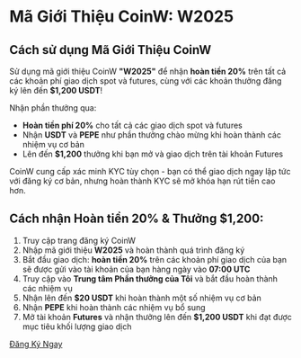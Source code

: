 # Mã Giới Thiệu CoinW: W2025

## Cách sử dụng Mã Giới Thiệu CoinW

Sử dụng mã giới thiệu CoinW **"W2025"** để nhận **hoàn tiền 20%** trên tất cả các khoản phí giao dịch spot và futures, cùng với các khoản thưởng đăng ký lên đến **$1,200 USDT**!

Nhận phần thưởng qua:

- **Hoàn tiền phí 20%** cho tất cả các giao dịch spot và futures
- Nhận **USDT** và **PEPE** như phần thưởng chào mừng khi hoàn thành các nhiệm vụ cơ bản
- Lên đến **$1,200** thưởng khi bạn mở và giao dịch trên tài khoản Futures

CoinW cung cấp xác minh KYC tùy chọn - bạn có thể giao dịch ngay lập tức với đăng ký cơ bản, nhưng hoàn thành KYC sẽ mở khóa hạn rút tiền cao hơn.

## Cách nhận Hoàn tiền 20% & Thưởng $1,200:

1. Truy cập trang đăng ký CoinW
2. Nhập mã giới thiệu **W2025** và hoàn thành quá trình đăng ký
3. Bắt đầu giao dịch: **hoàn tiền 20%** trên các khoản phí giao dịch của bạn sẽ được gửi vào tài khoản của bạn hàng ngày vào **07:00 UTC**
4. Truy cập vào **Trung tâm Phần thưởng của Tôi** và bắt đầu hoàn thành các nhiệm vụ
5. Nhận lên đến **$20 USDT** khi hoàn thành một số nhiệm vụ cơ bản
6. Nhận **PEPE** khi hoàn thành các nhiệm vụ bổ sung
7. Mở tài khoản **Futures** và nhận thưởng lên đến **$1,200 USDT** khi đạt được mục tiêu khối lượng giao dịch

[Đăng Ký Ngay](https://www.coinw.com/tr_TR/register?r=W2025)
